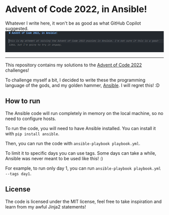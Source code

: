 # Advent of Code 2022, in Ansible!

Whatever I write here, it won't be as good as what GitHub Copilot suggested.  
![Spoiler: this is not a good idea](./copilot.png)

---

This repository contains my solutions to the [Advent of Code 2022](https://adventofcode.com/2022) challenges!  

To challenge myself a bit, I decided to write these the programming language of the gods, and my golden hammer, [Ansible](https://www.ansible.com/). I will regret this! :D  

## How to run
The Ansible code will run completely in memory on the local machine, so no need to configure hosts.  

To run the code, you will need to have Ansible installed. You can install it with `pip install ansible`.  

Then, you can run the code with `ansible-playbook playbook.yml`.  

To limit it to specific days you can use tags. Some days can take a while, Ansible was never meant to be used like this! :)  

For example, to run only day 1, you can run `ansible-playbook playbook.yml --tags day1`.  

## License
The code is licensed under the MIT license, feel free to take inspiration and learn from my awful Jinja2 statements!  
